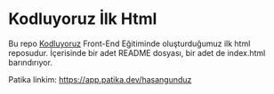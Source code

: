 # Kodluyoruz İlk Html

Bu repo [Kodluyoruz](https://www.kodluyoruz.org) Front-End Eğitiminde oluşturduğumuz ilk html reposudur. İçerisinde bir adet README dosyası, bir adet de index.html barındırıyor.

Patika linkim: https://app.patika.dev/hasangunduz
